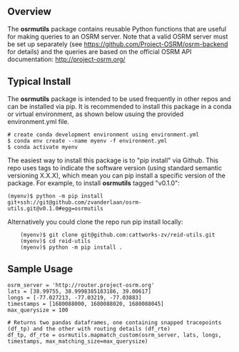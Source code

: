## Overview

The **osrmutils** package contains reusable Python functions that are useful for making queries to an OSRM server.  Note that a valid OSRM server must be set up separately (see https://github.com/Project-OSRM/osrm-backend for details) and the queries are based on the official OSRM API documentation: http://project-osrm.org/

## Typical Install

The **osrmutils** package is intended to be used frequently in other repos and can be installed via pip. It is recommended to install this package in a conda or virtual environment, as shown below usuing the provided environment.yml file.

```
# create conda development environment using environment.yml
$ conda env create --name myenv -f environment.yml
$ conda activate myenv
```

The easiest way to install this package is to "pip install" via Github.  This repo uses tags to indicate the software version (using standard semantic versioning X.X.X), which mean you can pip install a specific version of the package.  For example, to install **osrmutils** tagged "v0.1.0": 

```(myenv)$ python -m pip install git+ssh://git@github.com/zvanderlaan/osrm-utils.git@v0.1.0#egg=osrmutils```

Alternatively you could clone the repo run pip install locally: 

``` 
    (myenv)$ git clone git@github.com:cattworks-zv/reid-utils.git
    (myenv)$ cd reid-utils
    (myenv)$ python -m pip install .
```

## Sample Usage

```
osrm_server = 'http://router.project-osrm.org'
lats = [38.99755, 38.9998385183186, 39.00617]  
longs = [-77.027213, -77.03219, -77.03883]
timestamps = [1680088000, 1680088020, 1680088045]
max_querysize = 100

# Returns two pandas dataframes, one containing snapped tracepoints (df_tp) and the other with routing details (df_rte)
df_tp, df_rte = osrmutils.mapmatch_custom(osrm_server, lats, longs, timestamps, max_matching_size=max_querysize)
```


